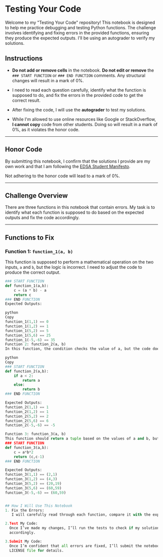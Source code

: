 # Testing Your Code

Welcome to my "Testing Your Code" repository! This notebook is designed to help me practice debugging and testing Python functions. The challenge involves identifying and fixing errors in the provided functions, ensuring they produce the expected outputs. I'll be using an autograder to verify my solutions.

## Instructions

- **Do not add or remove cells** in the notebook. **Do not edit or remove** the `### START FUNCTION` or `### END FUNCTION` comments. Any structural changes will result in a mark of 0%.
  
- I need to read each question carefully, identify what the function is supposed to do, and fix the errors in the provided code to get the correct result.

- After fixing the code, I will use the **autograder** to test my solutions.

- While I'm allowed to use online resources like Google or StackOverflow, **I cannot copy** code from other students. Doing so will result in a mark of 0%, as it violates the honor code.

---

## Honor Code

By submitting this notebook, I confirm that the solutions I provide are my own work and that I am following the [EDSA Student Manifesto](https://drive.google.com/open?id=1FXCIf425JLRx3JQi-ltSWppj8BCF3Np1).

Not adhering to the honor code will lead to a mark of 0%.

---

## Challenge Overview

There are three functions in this notebook that contain errors. My task is to identify what each function is supposed to do based on the expected outputs and fix the code accordingly.

---

## Functions to Fix

### Function 1: `function_1(a, b)`

This function is supposed to perform a mathematical operation on the two inputs, `a` and `b`, but the logic is incorrect. I need to adjust the code to produce the correct output.

```python
### START FUNCTION
def function_1(a,b):
    c = (a * b) - a
    return c
### END FUNCTION
Expected Outputs:

python
Copy
function_1(1,1) == 0
function_1(1,2) == 1
function_1(5,2) == 5
function_1(5,6) == 25
function_1(-5,-6) == 35
Function 2: function_2(a, b)
In this function, the condition checks the value of a, but the code doesn't produce the expected result. I'll need to modify it so that it works as intended.

python
Copy
### START FUNCTION
def function_2(a,b):
    if a < 2:
        return a
    else:
        return b
### END FUNCTION

Expected Outputs:
function_2(1,1) == 1
function_2(1,2) == 1
function_2(5,2) == 2
function_2(5,6) == 6
function_2(-5,-6) == -5

Function 3: function_3(a, b)
This function should return a tuple based on the values of a and b, but currently, it doesn't work correctly. I need to fix the logic to return the expected tuple.
### START FUNCTION
def function_3(a,b):
    c = a*b*2
    return (c,c-1)
### END FUNCTION

Expected Outputs:
function_3(1,1) == (2,1)
function_3(1,2) == (4,3)
function_3(5,2) == (20,19)
function_3(5,6) == (60,59)
function_3(-5,-6) == (60,59)


## How I Will Use This Notebook
1. Fix the Errors:
   I will carefully read through each function, compare it with the expected output, and modify the code to ensure it works correctly.

2.Test My Code:
  Once I’ve made my changes, I’ll run the tests to check if my solutions are correct, and if not, I’ll examine the error messages and adjust the code 
  accordingly.

3.Submit My Code:
  Once I’m confident that all errors are fixed, I’ll submit the notebook for grading, and the repository is licensed under the MIT License – see the 
  LICENSE file for details.
